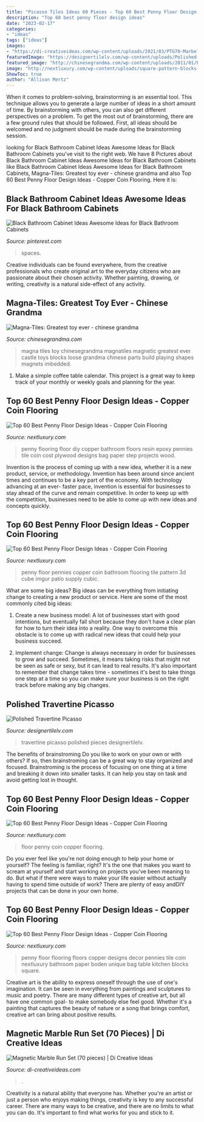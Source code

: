 ```yaml
---
title: "Picasso Tiles Ideas 60 Pieces - Top 60 Best Penny Floor Design Ideas"
description: "Top 60 best penny floor design ideas"
date: "2023-02-17"
categories:
- "ideas"
tags: ["ideas"]
images:
- "https://di-creativeideas.com/wp-content/uploads/2021/03/PTG70-Marbel-Run-4-1024x1024.jpg"
featuredImage: "https://designertilelv.com/wp-content/uploads/Polished-Travertine-Picasso.jpg"
featured_image: "http://chinesegrandma.com/wp-content/uploads/2011/01/P1070051.jpg"
image: "http://nextluxury.com/wp-content/uploads/square-pattern-blocks-penny-floors.jpg"
ShowToc: true
author: "Allison Mertz"
---
```



When it comes to problem-solving, brainstorming is an essential tool. This technique allows you to generate a large number of ideas in a short amount of time. By brainstorming with others, you can also get different perspectives on a problem. To get the most out of brainstorming, there are a few ground rules that should be followed. First, all ideas should be welcomed and no judgment should be made during the brainstorming session.

	

		
looking for Black Bathroom Cabinet Ideas Awesome Ideas for Black Bathroom Cabinets you've visit to the right web. We have 8 Pictures about Black Bathroom Cabinet Ideas Awesome Ideas for Black Bathroom Cabinets like Black Bathroom Cabinet Ideas Awesome Ideas for Black Bathroom Cabinets, Magna-Tiles: Greatest toy ever - chinese grandma and also Top 60 Best Penny Floor Design Ideas - Copper Coin Flooring. Here it is:
		
    
## Black Bathroom Cabinet Ideas Awesome Ideas For Black Bathroom Cabinets

<img loading=lazy src="https://i.pinimg.com/originals/ac/ac/4a/acac4af67aa4471eb45bcef13c1f6e32.jpg" onerror="this.onerror=null;this.src='https://tse3.mm.bing.net/th?id=OIP.hngXdmaspbBWC7yzSUeYjgHaLK&amp;pid=15.1';" alt="Black Bathroom Cabinet Ideas Awesome Ideas for Black Bathroom Cabinets">

_Source: pinterest.com_

>spaces. 

	

Creative individuals can be found everywhere, from the creative professionals who create original art to the everyday citizens who are passionate about their chosen activity. Whether painting, drawing, or writing, creativity is a natural side-effect of any activity.

    
## Magna-Tiles: Greatest Toy Ever - Chinese Grandma

<img loading=lazy src="http://chinesegrandma.com/wp-content/uploads/2011/01/P1070051.jpg" onerror="this.onerror=null;this.src='https://tse4.mm.bing.net/th?id=OIP.BvUVQvZXLZFf0cBHraF8MgHaJ4&amp;pid=15.1';" alt="Magna-Tiles: Greatest toy ever - chinese grandma">

_Source: chinesegrandma.com_

>magna tiles toy chinesegrandma magnatiles magnetic greatest ever castle toys blocks loose grandma chinese parts build playing shapes magnets imbedded. 

	

1. Make a simple coffee table calendar. This project is a great way to keep track of your monthly or weekly goals and planning for the year.

    
## Top 60 Best Penny Floor Design Ideas - Copper Coin Flooring

<img loading=lazy src="http://nextluxury.com/wp-content/uploads/penny-flooring.jpg" onerror="this.onerror=null;this.src='https://tse1.mm.bing.net/th?id=OIP.lzxYQ_p5Y-yuikFTI7mg1gAAAA&amp;pid=15.1';" alt="Top 60 Best Penny Floor Design Ideas - Copper Coin Flooring">

_Source: nextluxury.com_

>penny flooring floor diy copper bathroom floors resin epoxy pennies tile coin cost plywood designs bag paper step projects wood. 

	

Invention is the process of coming up with a new idea, whether it is a new product, service, or methodology. Invention has been around since ancient times and continues to be a key part of the economy. With technology advancing at an ever- faster pace, invention is essential for businesses to stay ahead of the curve and remain competitive. In order to keep up with the competition, businesses need to be able to come up with new ideas and concepts quickly.

    
## Top 60 Best Penny Floor Design Ideas - Copper Coin Flooring

<img loading=lazy src="http://nextluxury.com/wp-content/uploads/3d-cube-pattern-penny-floor-bathroom.jpg" onerror="this.onerror=null;this.src='https://tse3.mm.bing.net/th?id=OIP.13u-i4fA-1UmL3jWvDL9rgHaFj&amp;pid=15.1';" alt="Top 60 Best Penny Floor Design Ideas - Copper Coin Flooring">

_Source: nextluxury.com_

>penny floor pennies copper coin bathroom flooring tile pattern 3d cube imgur patio supply cubic. 

	

What are some big ideas?
Big ideas can be everything from initiating change to creating a new product or service. Here are some of the most commonly cited big ideas:
1. Create a new business model: A lot of businesses start with good intentions, but eventually fall short because they don't have a clear plan for how to turn their idea into a reality. One way to overcome this obstacle is to come up with radical new ideas that could help your business succeed.

2. Implement change: Change is always necessary in order for businesses to grow and succeed. Sometimes, it means taking risks that might not be seen as safe or sexy, but it can lead to real results. It's also important to remember that change takes time - sometimes it's best to take things one step at a time so you can make sure your business is on the right track before making any big changes.


    
## Polished Travertine Picasso

<img loading=lazy src="https://designertilelv.com/wp-content/uploads/Polished-Travertine-Picasso.jpg" onerror="this.onerror=null;this.src='https://tse3.mm.bing.net/th?id=OIP.AHGpdo8HKCfJJGiDetO1ZgHaE9&amp;pid=15.1';" alt="Polished Travertine Picasso">

_Source: designertilelv.com_

>travertine picasso polished pieces designertilelv. 

	

The benefits of brainstroming
Do you like to work on your own or with others? If so, then brainstroming can be a great way to stay organized and focused. Brainstroming is the process of focusing on one thing at a time and breaking it down into smaller tasks. It can help you stay on task and avoid getting lost in thought.

    
## Top 60 Best Penny Floor Design Ideas - Copper Coin Flooring

<img loading=lazy src="http://nextluxury.com/wp-content/uploads/penny-coins-floor-ideas.jpg" onerror="this.onerror=null;this.src='https://tse1.mm.bing.net/th?id=OIP.82VZHarkceBc70lsVQzx9AHaJQ&amp;pid=15.1';" alt="Top 60 Best Penny Floor Design Ideas - Copper Coin Flooring">

_Source: nextluxury.com_

>floor penny coin copper flooring. 

	

Do you ever feel like you're not doing enough to help your home or yourself? The feeling is familiar, right? It's the one that makes you want to scream at yourself and start working on projects you've been meaning to do. But what if there were ways to make your life easier without actually having to spend time outside of work? There are plenty of easy andDIY projects that can be done in your own home.

    
## Top 60 Best Penny Floor Design Ideas - Copper Coin Flooring

<img loading=lazy src="http://nextluxury.com/wp-content/uploads/square-pattern-blocks-penny-floors.jpg" onerror="this.onerror=null;this.src='https://tse4.mm.bing.net/th?id=OIP.wFdq7RjId0J99jsxg8sTRAAAAA&amp;pid=15.1';" alt="Top 60 Best Penny Floor Design Ideas - Copper Coin Flooring">

_Source: nextluxury.com_

>penny floor flooring floors copper designs decor pennies tile coin nextluxury bathroom paper boden unique bag table kitchen blocks square. 

	

Creative art is the ability to express oneself through the use of one's imagination. It can be seen in everything from paintings and sculptures to music and poetry. There are many different types of creative art, but all have one common goal- to make somebody else feel good. Whether it's a painting that captures the beauty of nature or a song that brings comfort, creative art can bring about positive results.

    
## Magnetic Marble Run Set (70 Pieces) | Di Creative Ideas

<img loading=lazy src="https://di-creativeideas.com/wp-content/uploads/2021/03/PTG70-Marbel-Run-4-1024x1024.jpg" onerror="this.onerror=null;this.src='https://tse2.mm.bing.net/th?id=OIP.xLu1Q1NF5wigVYeJBGdE6wHaHa&amp;pid=15.1';" alt="Magnetic Marble Run Set (70 pieces) | Di Creative Ideas">

_Source: di-creativeideas.com_

>. 

	

Creativity is a natural ability that everyone has. Whether you're an artist or just a person who enjoys making things, creativity is key to any successful career. There are many ways to be creative, and there are no limits to what you can do. It's important to find what works for you and stick to it.

